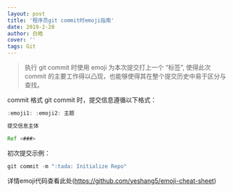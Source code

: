 ```yaml
---
layout: post
title: '程序员git commit时emoji指南'
date: 2019-2-20
author: 白皓
cover: ''
tags: Git
---
```

  
> 执行 git commit 时使用 emoji 为本次提交打上一个 “标签”, 使得此次 commit 的主要工作得以凸现，也能够使得其在整个提交历史中易于区分与查找。

commit 格式
git commit 时，提交信息遵循以下格式：
```java
:emoji1: :emoji2: 主题

提交信息主体

Ref <###>
```

初次提交示例：
```java
git commit -m ":tada: Initialize Repo"
```


详情emoji代码查看此处(https://github.com/yeshang5/emoji-cheat-sheet)